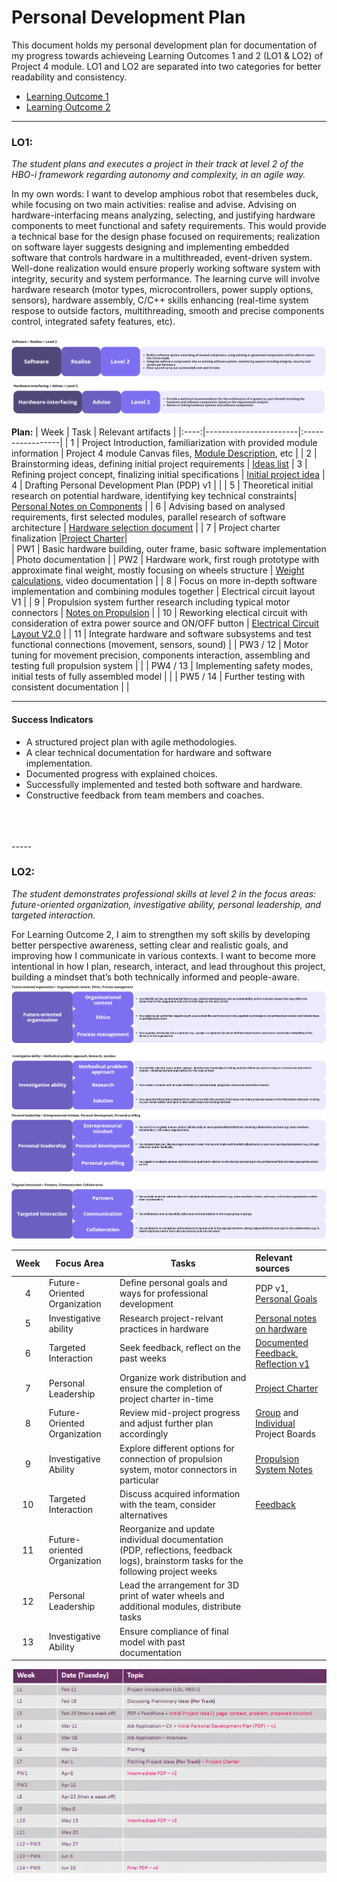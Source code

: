 # Personal Development Plan


This document holds my personal development plan for documentation of my progress towards achieveing Learning Outcomes 1 and 2 (LO1 & LO2) of Project 4 module. LO1 and LO2 are separated into two categories for better readability and consistency.

- [Learning Outcome 1](#lo1)
- [Learning Outcome 2](#lo2)

----

### LO1:
 *The student plans and executes a project in their track at level 2 of the HBO-i framework regarding autonomy and complexity, in an agile way.* </br>

In my own words: I want to develop amphious robot that resembeles duck, while focusing on two main activities: realise and advise. Advising on hardware-interfacing means analyzing, selecting, and justifying hardware components to meet functional and safety requirements. This would provide a technical base for the design phase focused on requirements; realization on software layer suggests designing and implementing  embedded software that controls hardware in a multithreaded, event-driven system. Well-done realization would ensure properly working software system with integrity, security and system performance. The learning curve will involve hardware research (motor types, microcontrollers, power supply options, sensors), hardware assembly, C/C++ skills enhancing (real-time system respose to outside factors, multithreading, smooth and precise components control, integrated safety features, etc).

![HBO-I software](/images/hbo-software.png)
![HBO-I hardware](/images/hbo-hardware.png)

**Plan:**
| Week | Task                  | Relevant artifacts |
|:----:|-----------------------|:-----------------|
|  1   | Project Introduction, familiarization with provided module information  | Project 4 module Canvas files, [Module Description](/documents/md_prj4_2025.pdf), etc |
|  2   | Brainstorming ideas, defining initial project requirements | [Ideas list](/images/brainstorm.jpeg)
|  3   | Refining project concept, finalizing initial specifications | [Initial project idea](https://github.com/FontysVenlo/prj4e-repository-group_e02/blob/main/doc/initial-project-idea.md)
|  4   | Drafting Personal Development Plan (PDP) v1 | |
|  5   | Theoretical initial research on potential hardware, identifying key technical constraints| [Personal Notes on Components](/documents/hardware-research.md) |
|  6   | Advising based on analysed requirements, first selected modules, parallel research of software architecture | [Hardware selection document](https://github.com/FontysVenlo/prj4e-repository-group_e02/blob/main/doc/GreatComponentList.md) |
|  7   | Project charter finalization |[Project Charter](https://github.com/FontysVenlo/prj4e-repository-group_e02/blob/main/doc/Project4-charter-02.md)|  
|  PW1 | Basic hardware building, outer frame, basic software implementation | Photo documentation |
|  PW2 | Hardware work, first rough prototype with approximate final weight, mostly focusing on wheels structure | [Weight calculations](/documents/weight-calculations.md), video documentation |
|  8   | Focus on more in-depth software implementation and combining modules together | Electrical circuit layout V1 |
|  9   | Propulsion system further research including typical motor connectors | [Notes on Propulsion](/documents/propulsion-system.md) |
|  10  |  Reworking electical circuit with consideration of extra power source and ON/OFF button |  [Electrical Circuit Layout V2.0](/images/circuit_imageV2.svg)  |
|  11  | Integrate hardware and software subsystems and test functional connections (movement, sensors, sound) |
|  PW3 / 12  | Motor tuning for movement precision, components interaction, assembling and testing full propulsion system |    | 
|  PW4 / 13  | Implementing safety modes, initial tests of fully assembled model  |    |
|  PW5 / 14  | Further testing with consistent documentation  |    |

--------

#### Success Indicators

- A structured project plan with agile methodologies.
- A clear technical documentation for hardware and software implementation.
- Documented progress with explained choices.
- Successfully implemented and tested both software and hardware.
- Constructive feedback from team members and coaches.
<br>
<br>
<br>
-----

### LO2:
*The student demonstrates professional skills at level 2 in the focus areas: future-oriented organization, investigative ability, personal leadership, and targeted interaction.*

For Learning Outcome 2, I aim to strengthen my soft skills by developing better perspective awareness, setting clear and realistic goals, and improving how I communicate in various contexts. I want to become more intentional in how I plan, research, interact, and lead throughout this project, building a mindset that’s both technically informed and people-aware.
![HBO-I skills](/images/hbo-skills-future-investigative.png)
![HBO-I skills](/images/hbo-skills-leadership-targeted.png)

| Week | Focus Area | Tasks | Relevant sources |
|:----:|------------|-------|:-----------------|
|  4   | Future-Oriented Organization | Define personal goals and ways for professional development | PDP v1, [Personal Goals](/documents/personal-goals.md) |
|  5   | Investigative ability | Research project-relvant practices in hardware | [Personal notes on hardware](/documents/notes.md)  |
|  6   | Targeted Interaction | Seek feedback, reflect on the past weeks | [Documented Feedback](/documents/feedback.md), [Reflection v1](/documents/reflection.md)  |
|  7   | Personal Leadership | Organize work distribution and ensure the completion of project charter in-time  | [Project Charter](https://github.com/FontysVenlo/prj4e-repository-group_e02/blob/main/doc/Project4-charter-02.md)|
|  8  | Future-Oriented Organization | Review mid-project progress and adjust further plan accordingly | [Group]() and [Individual]() Project Boards |
|  9  | Investigative Ability | Explore different options for connection of propulsion system, motor connectors in particular | [Propulsion System Notes](/documents/propulsion-system.md) |
|  10 | Targeted Interaction | Discuss acquired information with the team, consider alternatives | [Feedback](/documents/feedback.md) |
|  11 | Future-oriented Organization | Reorganize and update individual documentation (PDP, reflections, feedback logs), brainstorm tasks for the following project weeks |
|  12 | Personal Leadership | Lead the arrangement for 3D print of water wheels and additional modules, distribute tasks | |
|  13 | Investigative Ability | Ensure compliance of final model with past documentation  |



![Deadlines](/images/deadlines.jpg)